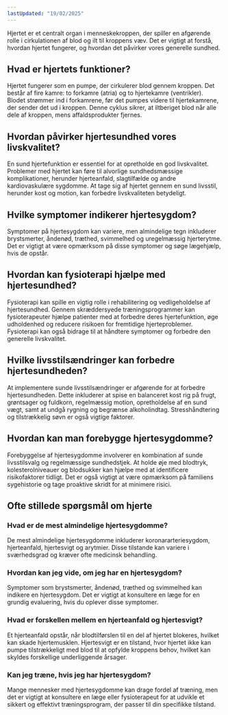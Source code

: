 ```yaml
---
lastUpdated: "19/02/2025"
---
```


Hjertet er et centralt organ i menneskekroppen, der spiller en afgørende rolle i cirkulationen af blod og ilt til kroppens væv. Det er vigtigt at forstå, hvordan hjertet fungerer, og hvordan det påvirker vores generelle sundhed.

## Hvad er hjertets funktioner?

Hjertet fungerer som en pumpe, der cirkulerer blod gennem kroppen. Det består af fire kamre: to forkamre (atria) og to hjertekamre (ventrikler). Blodet strømmer ind i forkamrene, før det pumpes videre til hjertekamrene, der sender det ud i kroppen. Denne cyklus sikrer, at iltberiget blod når alle dele af kroppen, mens affaldsprodukter fjernes.

## Hvordan påvirker hjertesundhed vores livskvalitet?

En sund hjertefunktion er essentiel for at opretholde en god livskvalitet. Problemer med hjertet kan føre til alvorlige sundhedsmæssige komplikationer, herunder hjerteanfald, slagtilfælde og andre kardiovaskulære sygdomme. At tage sig af hjertet gennem en sund livsstil, herunder kost og motion, kan forbedre livskvaliteten betydeligt.

## Hvilke symptomer indikerer hjertesygdom?

Symptomer på hjertesygdom kan variere, men almindelige tegn inkluderer brystsmerter, åndenød, træthed, svimmelhed og uregelmæssig hjerterytme. Det er vigtigt at være opmærksom på disse symptomer og søge lægehjælp, hvis de opstår.

## Hvordan kan fysioterapi hjælpe med hjertesundhed?

Fysioterapi kan spille en vigtig rolle i rehabilitering og vedligeholdelse af hjertesundhed. Gennem skræddersyede træningsprogrammer kan fysioterapeuter hjælpe patienter med at forbedre deres hjertefunktion, øge udholdenhed og reducere risikoen for fremtidige hjerteproblemer. Fysioterapi kan også bidrage til at håndtere symptomer og forbedre den generelle livskvalitet.

## Hvilke livsstilsændringer kan forbedre hjertesundheden?

At implementere sunde livsstilsændringer er afgørende for at forbedre hjertesundheden. Dette inkluderer at spise en balanceret kost rig på frugt, grøntsager og fuldkorn, regelmæssig motion, opretholdelse af en sund vægt, samt at undgå rygning og begrænse alkoholindtag. Stresshåndtering og tilstrækkelig søvn er også vigtige faktorer.

## Hvordan kan man forebygge hjertesygdomme?

Forebyggelse af hjertesygdomme involverer en kombination af sunde livsstilsvalg og regelmæssige sundhedstjek. At holde øje med blodtryk, kolesterolniveauer og blodsukker kan hjælpe med at identificere risikofaktorer tidligt. Det er også vigtigt at være opmærksom på familiens sygehistorie og tage proaktive skridt for at minimere risici.

## Ofte stillede spørgsmål om hjerte

### Hvad er de mest almindelige hjertesygdomme?

De mest almindelige hjertesygdomme inkluderer koronararteriesygdom, hjerteanfald, hjertesvigt og arytmier. Disse tilstande kan variere i sværhedsgrad og kræver ofte medicinsk behandling.

### Hvordan kan jeg vide, om jeg har en hjertesygdom?

Symptomer som brystsmerter, åndenød, træthed og svimmelhed kan indikere en hjertesygdom. Det er vigtigt at konsultere en læge for en grundig evaluering, hvis du oplever disse symptomer.

### Hvad er forskellen mellem en hjerteanfald og hjertesvigt?

Et hjerteanfald opstår, når blodtilførslen til en del af hjertet blokeres, hvilket kan skade hjertemusklen. Hjertesvigt er en tilstand, hvor hjertet ikke kan pumpe tilstrækkeligt med blod til at opfylde kroppens behov, hvilket kan skyldes forskellige underliggende årsager.

### Kan jeg træne, hvis jeg har hjertesygdom?

Mange mennesker med hjertesygdomme kan drage fordel af træning, men det er vigtigt at konsultere en læge eller fysioterapeut for at udvikle et sikkert og effektivt træningsprogram, der passer til din specifikke tilstand.
